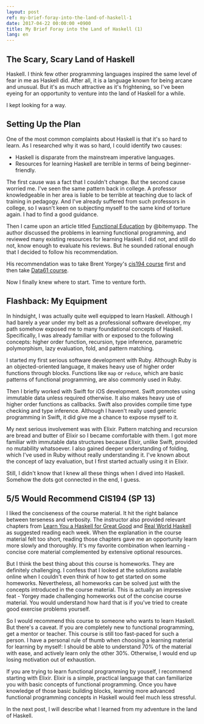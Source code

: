 ```yaml
---
layout: post
ref: my-brief-foray-into-the-land-of-haskell-1
date: 2017-04-22 00:00:00 +0900
title: My Brief Foray into the Land of Haskell (1)
lang: en
---
```


## The Scary, Scary Land of Haskell

Haskell. I think few other programming languages inspired the same level of fear in me as Haskell did. After all, it is a language known for being arcane and unusual. But it's as much attractive as it's frightening, so I've been eyeing for an opportunity to venture into the land of Haskell for a while.

I kept looking for a way. 

## Setting Up the Plan

One of the most common complaints about Haskell is that it's so hard to learn. As I researched why it was so hard, I could identify two causes:

* Haskell is disparate from the mainstream imperative languages.
* Resources for learning Haskell are terrible in terms of being beginner-friendly.

The first cause was a fact that I couldn't change. But the second cause worried me. I've seen the same pattern back in college. A professor knowledgeable in her area is liable to be terrible at teaching due to lack of training in pedagogy. And I've already suffered from such professors in college, so I wasn't keen on subjecting myself to the same kind of torture again. I had to find a good guidance.

Then I came upon an article titled [Functional Education](http://bitemyapp.com/posts/2014-12-31-functional-education.html) by @bitemyapp. The author discussed the problems in learning functional programming, and reviewed many existing resources for learning Haskell. I did not, and still do not, know enough to evaluate his reviews. But he sounded rational enough that I decided to follow his recommendation.

His recommendation was to take Brent Yorgey's [cis194 course](http://www.seas.upenn.edu/~cis194/spring13/lectures.html) first and then take [Data61 course](https://github.com/data61/fp-course).

Now I finally knew where to start. Time to venture forth.

## Flashback: My Equipment

In hindsight, I was actually quite well equipped to learn Haskell. Although I had barely a year under my belt as a professional software developer, my path somehow exposed me to many foundational concepts of Haskell. Specifically, I was already familiar with or exposed to the following concepts: higher order function, recursion, type inference, parametric polymorphism, lazy evaluation, fold, and pattern matching.

I started my first serious software development with Ruby. Although Ruby is an objected-oriented language, it makes heavy use of higher order functions through blocks. Functions like `map` or `reduce`, which are basic patterns of functional programming, are also commonly used in Ruby.

Then I briefly worked with Swift for iOS development. Swift promotes using immutable data unless required otherwise. It also makes heavy use of higher order functions as callbacks. Swift also provides compile time type checking and type inference. Although I haven't really used generic programming in Swift, it did give me a chance to expose myself to it.

My next serious involvement was with Elixir. Pattern matching and recursion are bread and butter of Elixir so I became comfortable with them. I got more familiar with immutable data structures because Elixir, unlike Swift, provided no mutability whatsoever. I also gained deeper understanding of folding, which I've used in Ruby without really understanding it. I've known about the concept of lazy evaluation, but I first started actually using it in Elixir.

Still, I didn't know that I knew all these things when I dived into Haskell. Somehow the dots got connected in the end, I guess.

## 5/5 Would Recommend CIS194 (SP 13)

I liked the conciseness of the course material. It hit the right balance between terseness and verbosity. The instructor also provided relevant chapters from [Learn You a Haskell for Great Good](http://learnyouahaskell.com/) and [Real World Haskell](http://book.realworldhaskell.org/) as suggested reading each week. When the explanation in the course material felt too short, reading those chapters gave me an opportunity learn more slowly and thoroughly. It's my favorite combination when learning - concise core material complemented by extensive optional resources.

But I think the best thing about this course is homeworks. They are definitely challenging. I confess that I looked at the solutions available online when I couldn't even think of how to get started on some homeworks. Nevertheless, all homeworks can be solved just with the concepts introduced in the course material. This is actually an impressive feat - Yorgey made challenging homeworks out of the concise course material. You would understand how hard that is if you've tried to create good exercise problems yourself.

So I would recommend this course to someone who wants to learn Haskell. But there's a caveat. If you are completely new to functional programming, get a mentor or teacher. This course is still too fast-paced for such a person. I have a personal rule of thumb when choosing a learning material for learning by myself: I should be able to understand 70% of the material with ease, and actively learn only the other 30%. Otherwise, I would end up losing motivation out of exhaustion.

If you are trying to learn functional programming by youself, I recommend starting with Elixir. Elixir is a simple, practical language that can familiarize you with basic concepts of functional programming. Once you have knowledge of those basic building blocks, learning more advanced functional programming concepts in Haskell would feel much less stressful.

In the next post, I will describe what I learned from my adventure in the land of Haskell.

